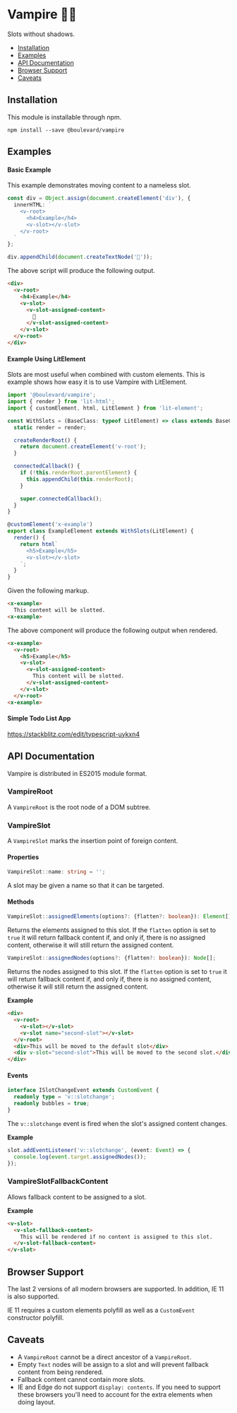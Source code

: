# Vampire 🧛‍♂️

Slots without shadows.

* [Installation](#installation)
* [Examples](#examples)
* [API Documentation](#api-documentation)
* [Browser Support](#browser-Support)
* [Caveats](#caveats)

## Installation

This module is installable through npm.

```
npm install --save @boulevard/vampire
```

## Examples

#### Basic Example

This example demonstrates moving content to a nameless slot.

```typescript
const div = Object.assign(document.createElement('div'), {
  innerHTML: `
    <v-root>
      <h4>Example</h4>
      <v-slot></v-slot>
    </v-root>
  `
};

div.appendChild(document.createTextNode('👻'));
```

The above script will produce the following output.

```html
<div>
  <v-root>
    <h4>Example</h4>
    <v-slot>
      <v-slot-assigned-content>
        👻
      </v-slot-assigned-content>
    </v-slot>
  </v-root>
</div>
```

#### Example Using LitElement

Slots are most useful when combined with custom elements. This is example shows
how easy it is to use Vampire with LitElement.

```typescript
import '@boulevard/vampire';
import { render } from 'lit-html';
import { customElement, html, LitElement } from 'lit-element';

const WithSlots = (BaseClass: typeof LitElement) => class extends BaseClass {
  static render = render;

  createRenderRoot() {
    return document.createElement('v-root');
  }

  connectedCallback() {
    if (!this.renderRoot.parentElement) {
      this.appendChild(this.renderRoot);
    }

    super.connectedCallback();
  }
}

@customElement('x-example')
export class ExampleElement extends WithSlots(LitElement) {
  render() {
    return html`
      <h5>Example</h5>
      <v-slot></v-slot>
    `;
  }
}
```

Given the following markup.

```html
<x-example>
  This content will be slotted.
<x-example>
```

The above component will produce the following output when rendered.

```html
<x-example>
  <v-root>
    <h5>Example</h5>
    <v-slot>
      <v-slot-assigned-content>
        This content will be slotted.
      </v-slot-assigned-content>
    </v-slot>
  </v-root>
<x-example>
```

#### Simple Todo List App

https://stackblitz.com/edit/typescript-uykxn4

## API Documentation

Vampire is distributed in ES2015 module format.

### VampireRoot

A `VampireRoot` is the root node of a DOM subtree.

### VampireSlot

A `VampireSlot` marks the insertion point of foreign content.

#### Properties

```typescript
VampireSlot::name: string = '';
```

A slot may be given a name so that it can be targeted.

#### Methods

```typescript
VampireSlot::assignedElements(options?: {flatten?: boolean}): Element[];
```

Returns the elements assigned to this slot. If the `flatten` option is set to
`true` it will return fallback content if, and only if, there is no assigned
content, otherwise it will still return the assigned content.

```typescript
VampireSlot::assignedNodes(options?: {flatten?: boolean}): Node[];
```

Returns the nodes assigned to this slot. If the `flatten` option is set to
`true` it will return fallback content if, and only if, there is no assigned
content, otherwise it will still return the assigned content.

**Example**

```html
<div>
  <v-root>
    <v-slot></v-slot>
    <v-slot name="second-slot"></v-slot>
  </v-root>
  <div>This will be moved to the default slot</div>
  <div v-slot="second-slot">This will be moved to the second slot.</div>
</div>
```

#### Events

```typescript
interface ISlotChangeEvent extends CustomEvent {
  readonly type = 'v::slotchange';
  readonly bubbles = true;
}
```

The `v::slotchange` event is fired when the slot's assigned content changes.

**Example**

```typescript
slot.addEventListener('v::slotchange', (event: Event) => {
  console.log(event.target.assignedNodes());
});
```

### VampireSlotFallbackContent

Allows fallback content to be assigned to a slot.

**Example**

```html
<v-slot>
  <v-slot-fallback-content>
    This will be rendered if no content is assigned to this slot.
  </v-slot-fallback-content>
</v-slot>
```

## Browser Support

The last 2 versions of all modern browsers are supported. In addition, IE 11 is
also supported.

IE 11 requires a custom elements polyfill as well as a `CustomEvent` constructor
polyfill.

## Caveats

* A `VampireRoot` cannot be a direct ancestor of a `VampireRoot`.
* Empty `Text` nodes will be assign to a slot and will prevent fallback content
from being rendered.
* Fallback content cannot contain more slots.
* IE and Edge do not support `display: contents`. If you need to support these
browsers you'll need to account for the extra elements when doing layout.
